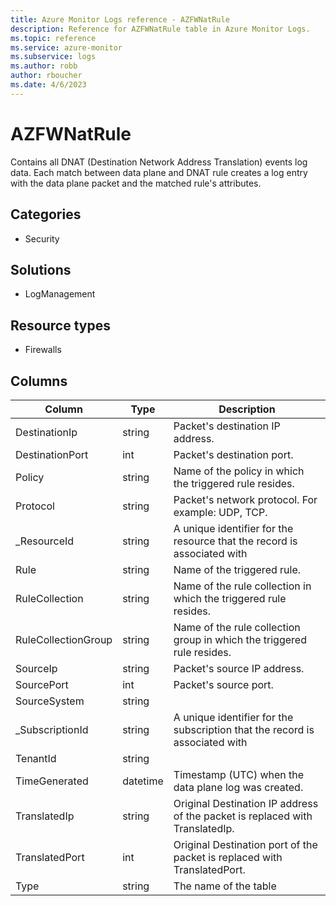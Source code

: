 ```yaml
---
title: Azure Monitor Logs reference - AZFWNatRule
description: Reference for AZFWNatRule table in Azure Monitor Logs.
ms.topic: reference
ms.service: azure-monitor
ms.subservice: logs
ms.author: robb
author: rboucher
ms.date: 4/6/2023
---
```


# AZFWNatRule

 Contains all DNAT (Destination Network Address Translation) events log data. Each match between data plane and DNAT rule creates a log entry with the data plane packet and the matched rule's attributes.

## Categories

- Security
## Solutions

- LogManagement
## Resource types

- Firewalls




## Columns

| Column | Type | Description |
| --- | --- | --- |
| DestinationIp | string | Packet's destination IP address. |
| DestinationPort | int | Packet's destination port. |
| Policy | string | Name of the policy in which the triggered rule resides. |
| Protocol | string | Packet's network protocol. For example: UDP, TCP. |
| _ResourceId | string | A unique identifier for the resource that the record is associated with |
| Rule | string | Name of the triggered rule. |
| RuleCollection | string | Name of the rule collection in which the triggered rule resides. |
| RuleCollectionGroup | string | Name of the rule collection group in which the triggered rule resides. |
| SourceIp | string | Packet's source IP address. |
| SourcePort | int | Packet's source port. |
| SourceSystem | string |  |
| _SubscriptionId | string | A unique identifier for the subscription that the record is associated with |
| TenantId | string |  |
| TimeGenerated | datetime | Timestamp (UTC) when the data plane log was created. |
| TranslatedIp | string | Original Destination IP address of the packet is replaced with TranslatedIp. |
| TranslatedPort | int | Original Destination port of the packet is replaced with TranslatedPort. |
| Type | string | The name of the table |
